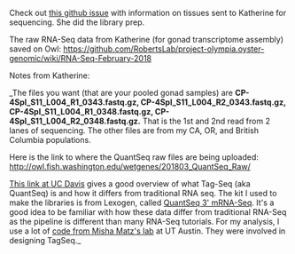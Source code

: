 Check out [this github issue](https://github.com/RobertsLab/project-olympia.oyster-genomic/issues/34#event-1497598684) with information on tissues sent to Katherine for sequencing. She did the library prep. 

The raw RNA-Seq data from Katherine (for gonad transcriptome assembly) saved on Owl:
https://github.com/RobertsLab/project-olympia.oyster-genomic/wiki/RNA-Seq-February-2018

Notes from Katherine: 

_The files you want (that are your pooled gonad samples) are **CP-4Spl_S11_L004_R1_0343.fastq.gz,  CP-4Spl_S11_L004_R2_0343.fastq.gz,  CP-4Spl_S11_L004_R1_0348.fastq.gz,  CP-4Spl_S11_L004_R2_0348.fastq.gz.** That is the 1st and 2nd read from 2 lanes of sequencing. The other files are from my CA, OR, and British Columbia populations.

Here is the link to where the QuantSeq raw files are being uploaded: http://owl.fish.washington.edu/wetgenes/201803_QuantSeq_Raw/ 

[This link at UC Davis](http://dnatech.genomecenter.ucdavis.edu/tag-seq-gene-expression-profiling/) gives a good overview of what Tag-Seq (aka QuantSeq) is and how it differs from traditional RNA seq. The kit I used to make the libraries is from Lexogen, called [QuantSeq 3' mRNA-Seq](https://www.lexogen.com/quantseq-3mrna-sequencing/). It's a good idea to be familiar with how these data differ from traditional RNA-Seq as the pipeline is different than many RNA-Seq tutorials. For my analysis, I use a lot of [code from Misha Matz's lab](https://github.com/z0on/tag-based_RNAseq) at UT Austin. They were involved in designing TagSeq._
